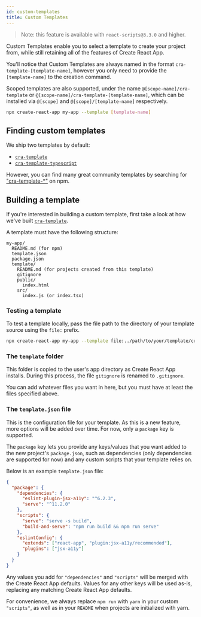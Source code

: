 ```yaml
---
id: custom-templates
title: Custom Templates
---
```


> Note: this feature is available with `react-scripts@3.3.0` and higher.

Custom Templates enable you to select a template to create your project from,
while still retaining all of the features of Create React App.

You'll notice that Custom Templates are always named in the format
`cra-template-[template-name]`, however you only need to provide the
`[template-name]` to the creation command.

Scoped templates are also supported, under the name `@[scope-name]/cra-template`
or `@[scope-name]/cra-template-[template-name]`, which can be installed via
`@[scope]` and `@[scope]/[template-name]` respectively.

```sh
npx create-react-app my-app --template [template-name]
```

## Finding custom templates

We ship two templates by default:

- [`cra-template`](https://github.com/facebook/create-react-app/tree/master/packages/cra-template)
- [`cra-template-typescript`](https://github.com/facebook/create-react-app/tree/master/packages/cra-template-typescript)

However, you can find many great community templates by searching for
["cra-template-\*"](https://www.npmjs.com/search?q=cra-template-*) on npm.

## Building a template

If you're interested in building a custom template, first take a look at how
we've built
[`cra-template`](https://github.com/facebook/create-react-app/tree/master/packages/cra-template).

A template must have the following structure:

```
my-app/
  README.md (for npm)
  template.json
  package.json
  template/
    README.md (for projects created from this template)
    gitignore
    public/
      index.html
    src/
      index.js (or index.tsx)
```

### Testing a template

To test a template locally, pass the file path to the directory of your template
source using the `file:` prefix.

```sh
npx create-react-app my-app --template file:../path/to/your/template/cra-template-[template-name]
```

### The `template` folder

This folder is copied to the user's app directory as Create React App installs.
During this process, the file `gitignore` is renamed to `.gitignore`.

You can add whatever files you want in here, but you must have at least the
files specified above.

### The `template.json` file

This is the configuration file for your template. As this is a new feature, more
options will be added over time. For now, only a `package` key is supported.

The `package` key lets you provide any keys/values that you want added to the
new project's `package.json`, such as dependencies (only dependencies are
supported for now) and any custom scripts that your template relies on.

Below is an example `template.json` file:

```json
{
  "package": {
    "dependencies": {
      "eslint-plugin-jsx-a11y": "^6.2.3",
      "serve": "^11.2.0"
    },
    "scripts": {
      "serve": "serve -s build",
      "build-and-serve": "npm run build && npm run serve"
    },
    "eslintConfig": {
      "extends": ["react-app", "plugin:jsx-a11y/recommended"],
      "plugins": ["jsx-a11y"]
    }
  }
}
```

Any values you add for `"dependencies"` and `"scripts"` will be merged with the
Create React App defaults. Values for any other keys will be used as-is,
replacing any matching Create React App defaults.

For convenience, we always replace `npm run` with `yarn` in your custom
`"scripts"`, as well as in your `README` when projects are initialized with
yarn.
